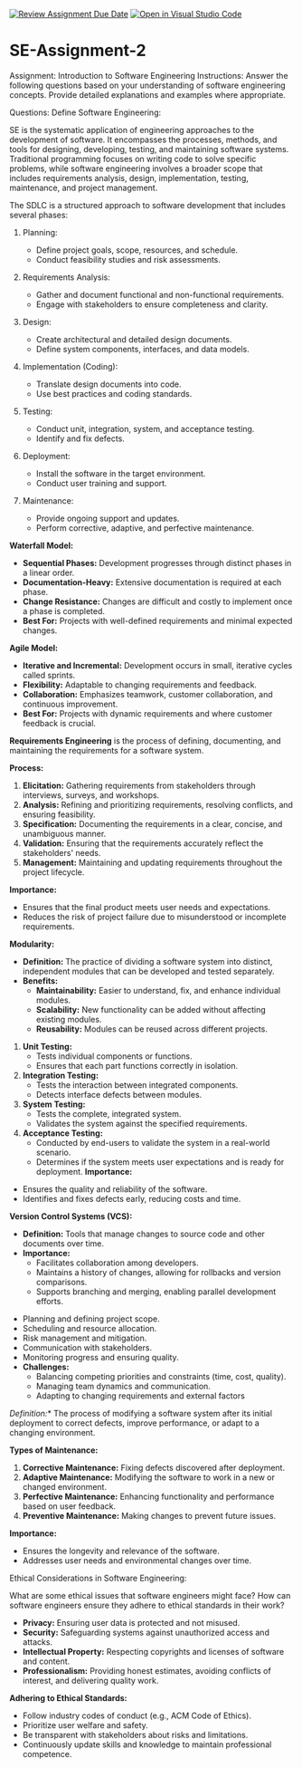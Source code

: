 [![Review Assignment Due Date](https://classroom.github.com/assets/deadline-readme-button-24ddc0f5d75046c5622901739e7c5dd533143b0c8e959d652212380cedb1ea36.svg)](https://classroom.github.com/a/-ucQIGTc)
[![Open in Visual Studio Code](https://classroom.github.com/assets/open-in-vscode-718a45dd9cf7e7f842a935f5ebbe5719a5e09af4491e668f4dbf3b35d5cca122.svg)](https://classroom.github.com/online_ide?assignment_repo_id=15221533&assignment_repo_type=AssignmentRepo)
# SE-Assignment-2
Assignment: Introduction to Software Engineering
Instructions:
Answer the following questions based on your understanding of software engineering concepts. Provide detailed explanations and examples where appropriate.

Questions:
Define Software Engineering:
<!-- What is software engineering, and how does it differ from traditional programming?
Software Development Life Cycle (SDLC): -->
SE is the systematic application of engineering approaches to the development of software. It encompasses the processes, methods, and tools for designing, developing, testing, and maintaining software systems.
Traditional programming focuses on writing code to solve specific problems, while software engineering involves a broader scope that includes requirements analysis, design, implementation, testing, maintenance, and project management.



<!-- Explain the various phases of the Software Development Life Cycle. Provide a brief description of each phase. -->
The SDLC is a structured approach to software development that includes several phases:

1. Planning:
   - Define project goals, scope, resources, and schedule.
   - Conduct feasibility studies and risk assessments.

2. Requirements Analysis:
   - Gather and document functional and non-functional requirements.
   - Engage with stakeholders to ensure completeness and clarity.

3. Design:
   - Create architectural and detailed design documents.
   - Define system components, interfaces, and data models.

4. Implementation (Coding):
   - Translate design documents into code.
   - Use best practices and coding standards.

5. Testing:
   - Conduct unit, integration, system, and acceptance testing.
   - Identify and fix defects.

6. Deployment:
   - Install the software in the target environment.
   - Conduct user training and support.

7. Maintenance:
   - Provide ongoing support and updates.
   - Perform corrective, adaptive, and perfective maintenance.


<!-- Agile vs. Waterfall Models:

Compare and contrast the Agile and Waterfall models of software development. What are the key differences, and in what scenarios might each be preferred? -->


**Waterfall Model:**
- **Sequential Phases:** Development progresses through distinct phases in a linear order.
- **Documentation-Heavy:** Extensive documentation is required at each phase.
- **Change Resistance:** Changes are difficult and costly to implement once a phase is completed.
- **Best For:** Projects with well-defined requirements and minimal expected changes.

**Agile Model:**
- **Iterative and Incremental:** Development occurs in small, iterative cycles called sprints.
- **Flexibility:** Adaptable to changing requirements and feedback.
- **Collaboration:** Emphasizes teamwork, customer collaboration, and continuous improvement.
- **Best For:** Projects with dynamic requirements and where customer feedback is crucial.

<!-- Requirements Engineering:

What is requirements engineering? Describe the process and its importance in the software development lifecycle. -->

**Requirements Engineering** is the process of defining, documenting, and maintaining the requirements for a software system.

**Process:**
1. **Elicitation:** Gathering requirements from stakeholders through interviews, surveys, and workshops.
2. **Analysis:** Refining and prioritizing requirements, resolving conflicts, and ensuring feasibility.
3. **Specification:** Documenting the requirements in a clear, concise, and unambiguous manner.
4. **Validation:** Ensuring that the requirements accurately reflect the stakeholders' needs.
5. **Management:** Maintaining and updating requirements throughout the project lifecycle.

**Importance:**
- Ensures that the final product meets user needs and expectations.
- Reduces the risk of project failure due to misunderstood or incomplete requirements.

<!-- Software Design Principles:

Explain the concept of modularity in software design. How does it improve maintainability and scalability of software systems? -->

**Modularity:**
- **Definition:** The practice of dividing a software system into distinct, independent modules that can be developed and tested separately.
- **Benefits:**
  - **Maintainability:** Easier to understand, fix, and enhance individual modules.
  - **Scalability:** New functionality can be added without affecting existing modules.
  - **Reusability:** Modules can be reused across different projects.

<!-- Testing in Software Engineering:

Describe the different levels of software testing (unit testing, integration testing, system testing, acceptance testing). Why is testing crucial in software development? -->

1. **Unit Testing:**
   - Tests individual components or functions.
   - Ensures that each part functions correctly in isolation.
2. **Integration Testing:**
   - Tests the interaction between integrated components.
   - Detects interface defects between modules.
3. **System Testing:**
   - Tests the complete, integrated system.
   - Validates the system against the specified requirements.
4. **Acceptance Testing:**
   - Conducted by end-users to validate the system in a real-world scenario.
   - Determines if the system meets user expectations and is ready for deployment.
   **Importance:**
- Ensures the quality and reliability of the software.
- Identifies and fixes defects early, reducing costs and time.

<!-- Version Control Systems:

What are version control systems, and why are they important in software development? Give examples of popular version control systems and their features. -->
**Version Control Systems (VCS):**
- **Definition:** Tools that manage changes to source code and other documents over time.
- **Importance:**
  - Facilitates collaboration among developers.
  - Maintains a history of changes, allowing for rollbacks and version comparisons.
  - Supports branching and merging, enabling parallel development efforts.

<!-- Software Project Management:

Discuss the role of a software project manager. What are some key responsibilities and challenges faced in managing software projects? -->
  - Planning and defining project scope.
  - Scheduling and resource allocation.
  - Risk management and mitigation.
  - Communication with stakeholders.
  - Monitoring progress and ensuring quality.
- **Challenges:**
  - Balancing competing priorities and constraints (time, cost, quality).
  - Managing team dynamics and communication.
  - Adapting to changing requirements and external factors

<!-- Software Maintenance:

Define software maintenance and explain the different types of maintenance activities. Why is maintenance an essential part of the software lifecycle? -->

*Definition:** The process of modifying a software system after its initial deployment to correct defects, improve performance, or adapt to a changing environment.

**Types of Maintenance:**
1. **Corrective Maintenance:** Fixing defects discovered after deployment.
2. **Adaptive Maintenance:** Modifying the software to work in a new or changed environment.
3. **Perfective Maintenance:** Enhancing functionality and performance based on user feedback.
4. **Preventive Maintenance:** Making changes to prevent future issues.

**Importance:**
- Ensures the longevity and relevance of the software.
- Addresses user needs and environmental changes over time.

Ethical Considerations in Software Engineering:

What are some ethical issues that software engineers might face? How can software engineers ensure they adhere to ethical standards in their work?

- **Privacy:** Ensuring user data is protected and not misused.
- **Security:** Safeguarding systems against unauthorized access and attacks.
- **Intellectual Property:** Respecting copyrights and licenses of software and content.
- **Professionalism:** Providing honest estimates, avoiding conflicts of interest, and delivering quality work.

**Adhering to Ethical Standards:**
- Follow industry codes of conduct (e.g., ACM Code of Ethics).
- Prioritize user welfare and safety.
- Be transparent with stakeholders about risks and limitations.
- Continuously update skills and knowledge to maintain professional competence.

